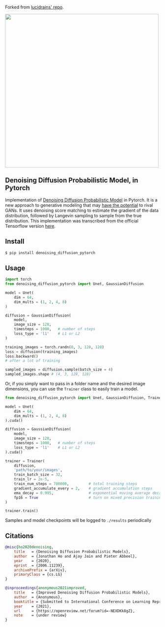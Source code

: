 Forked from [lucidrains' repo](https://github.com/lucidrains/denoising-diffusion-pytorch).

<img src="./denoising-diffusion.png" width="500px"></img>

## Denoising Diffusion Probabilistic Model, in Pytorch

Implementation of <a href="https://arxiv.org/abs/2006.11239">Denoising Diffusion Probabilistic Model</a> in Pytorch. It is a new approach to generative modeling that may <a href="https://ajolicoeur.wordpress.com/the-new-contender-to-gans-score-matching-with-langevin-sampling/">have the potential</a> to rival GANs. It uses denoising score matching to estimate the gradient of the data distribution, followed by Langevin sampling to sample from the true distribution. This implementation was transcribed from the official Tensorflow version <a href="https://github.com/hojonathanho/diffusion">here</a>. 

## Install

```bash
$ pip install denoising_diffusion_pytorch
```

## Usage

```python
import torch
from denoising_diffusion_pytorch import Unet, GaussianDiffusion

model = Unet(
    dim = 64,
    dim_mults = (1, 2, 4, 8)
)

diffusion = GaussianDiffusion(
    model,
    image_size = 128,
    timesteps = 1000,   # number of steps
    loss_type = 'l1'    # L1 or L2
)

training_images = torch.randn(8, 3, 128, 128)
loss = diffusion(training_images)
loss.backward()
# after a lot of training

sampled_images = diffusion.sample(batch_size = 4)
sampled_images.shape # (4, 3, 128, 128)
```

Or, if you simply want to pass in a folder name and the desired image dimensions, you can use the `Trainer` class to easily train a model.

```python
from denoising_diffusion_pytorch import Unet, GaussianDiffusion, Trainer

model = Unet(
    dim = 64,
    dim_mults = (1, 2, 4, 8)
).cuda()

diffusion = GaussianDiffusion(
    model,
    image_size = 128,
    timesteps = 1000,   # number of steps
    loss_type = 'l1'    # L1 or L2
).cuda()

trainer = Trainer(
    diffusion,
    'path/to/your/images',
    train_batch_size = 32,
    train_lr = 2e-5,
    train_num_steps = 700000,         # total training steps
    gradient_accumulate_every = 2,    # gradient accumulation steps
    ema_decay = 0.995,                # exponential moving average decay
    fp16 = True                       # turn on mixed precision training with apex
)

trainer.train()
```

Samples and model checkpoints will be logged to `./results` periodically

## Citations

```bibtex
@misc{ho2020denoising,
    title   = {Denoising Diffusion Probabilistic Models},
    author  = {Jonathan Ho and Ajay Jain and Pieter Abbeel},
    year    = {2020},
    eprint  = {2006.11239},
    archivePrefix = {arXiv},
    primaryClass = {cs.LG}
}
```

```bibtex
@inproceedings{anonymous2021improved,
    title   = {Improved Denoising Diffusion Probabilistic Models},
    author  = {Anonymous},
    booktitle = {Submitted to International Conference on Learning Representations},
    year    = {2021},
    url     = {https://openreview.net/forum?id=-NEXDKk8gZ},
    note    = {under review}
}
```

